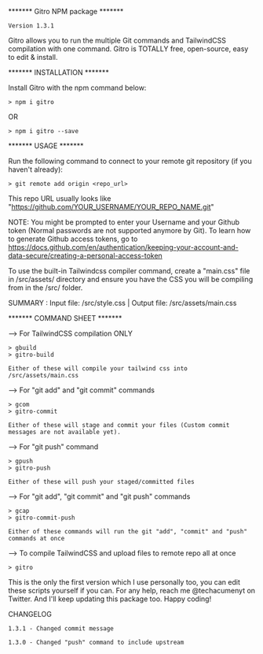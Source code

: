 ******* Gitro NPM package *******

    Version 1.3.1

Gitro allows you to run the multiple Git commands and TailwindCSS compilation with one command. Gitro is TOTALLY free, open-source, easy to edit & install.

******* INSTALLATION *******

Install Gitro with the npm command below:

    > npm i gitro

OR 

    > npm i gitro --save

******* USAGE *******

Run the following command to connect to your remote git repository (if you haven't already):

    > git remote add origin <repo_url>

This repo URL usually looks like "https://github.com/YOUR_USERNAME/YOUR_REPO_NAME.git"

NOTE: You might be prompted to enter your Username and your Github token (Normal passwords are not supported anymore by Git). To learn how to generate Github access tokens, go to https://docs.github.com/en/authentication/keeping-your-account-and-data-secure/creating-a-personal-access-token

To use the built-in Tailwindcss compiler command, create a "main.css" file in /src/assets/ directory and ensure you have the CSS you will be compiling from in the /src/ folder.

SUMMARY : Input file: /src/style.css | Output file: /src/assets/main.css


******* COMMAND SHEET *******

–> For TailwindCSS compilation ONLY 

    > gbuild
    > gitro-build

    Either of these will compile your tailwind css into /src/assets/main.css

–> For "git add" and "git commit" commands

    > gcom
    > gitro-commit

    Either of these will stage and commit your files (Custom commit messages are not available yet).

–> For "git push" command

    > gpush
    > gitro-push

    Either of these will push your staged/committed files

–> For "git add", "git commit" and "git push" commands 

    > gcap
    > gitro-commit-push

    Either of these commands will run the git "add", "commit" and "push" commands at once

–> To compile TailwindCSS and upload files to remote repo all at once

    > gitro

This is the only the first version which I use personally too, you can edit these scripts yourself if you can. For any help, reach me @techacumenyt on Twitter. And I'll keep updating this package too. Happy coding!

CHANGELOG 

    1.3.1 - Changed commit message

    1.3.0 - Changed "push" command to include upstream
